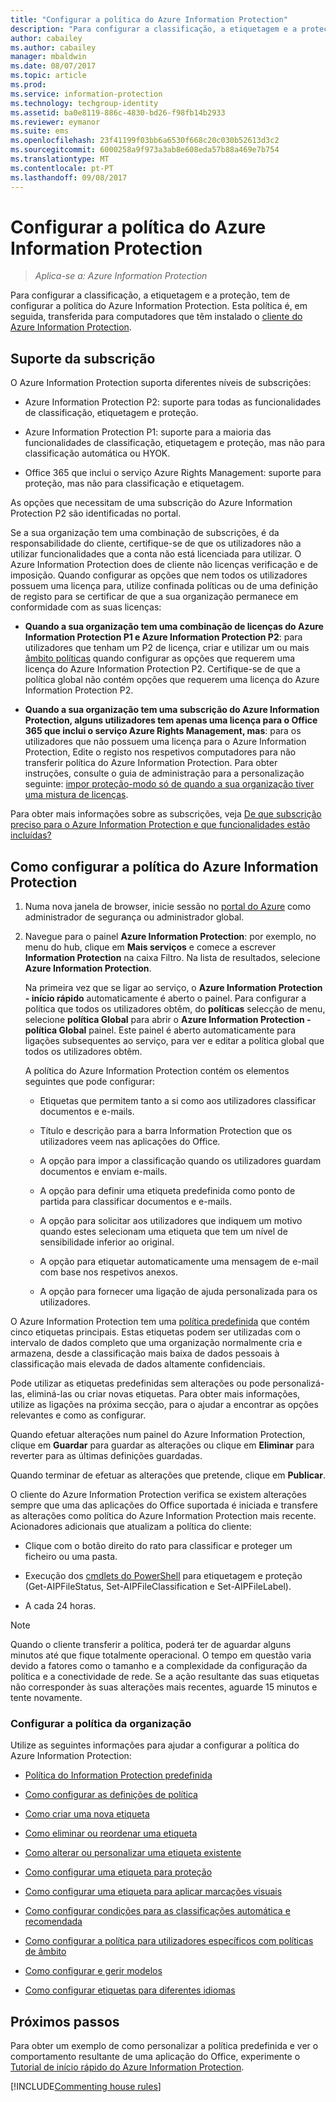 ```yaml
---
title: "Configurar a política do Azure Information Protection"
description: "Para configurar a classificação, a etiquetagem e a proteção, tem de configurar a política do Azure Information Protection."
author: cabailey
ms.author: cabailey
manager: mbaldwin
ms.date: 08/07/2017
ms.topic: article
ms.prod: 
ms.service: information-protection
ms.technology: techgroup-identity
ms.assetid: ba0e8119-886c-4830-bd26-f98fb14b2933
ms.reviewer: eymanor
ms.suite: ems
ms.openlocfilehash: 23f41199f03bb6a6530f668c20c030b52613d3c2
ms.sourcegitcommit: 6000258a9f973a3ab8e608eda57b88a469e7b754
ms.translationtype: MT
ms.contentlocale: pt-PT
ms.lasthandoff: 09/08/2017
---
```

# <a name="configuring-azure-information-protection-policy"></a>Configurar a política do Azure Information Protection

>*Aplica-se a: Azure Information Protection*

Para configurar a classificação, a etiquetagem e a proteção, tem de configurar a política do Azure Information Protection. Esta política é, em seguida, transferida para computadores que têm instalado o [cliente do Azure Information Protection](https://www.microsoft.com/en-us/download/details.aspx?id=53018).

## <a name="subscription-support"></a>Suporte da subscrição

O Azure Information Protection suporta diferentes níveis de subscrições:

- Azure Information Protection P2: suporte para todas as funcionalidades de classificação, etiquetagem e proteção.

- Azure Information Protection P1: suporte para a maioria das funcionalidades de classificação, etiquetagem e proteção, mas não para classificação automática ou HYOK.

- Office 365 que inclui o serviço Azure Rights Management: suporte para proteção, mas não para classificação e etiquetagem.

As opções que necessitam de uma subscrição do Azure Information Protection P2 são identificadas no portal.

Se a sua organização tem uma combinação de subscrições, é da responsabilidade do cliente, certifique-se de que os utilizadores não a utilizar funcionalidades que a conta não está licenciada para utilizar. O Azure Information Protection does de cliente não licenças verificação e de imposição. Quando configurar as opções que nem todos os utilizadores possuem uma licença para, utilize confinada políticas ou de uma definição de registo para se certificar de que a sua organização permanece em conformidade com as suas licenças:

- **Quando a sua organização tem uma combinação de licenças do Azure Information Protection P1 e Azure Information Protection P2**: para utilizadores que tenham um P2 de licença, criar e utilizar um ou mais [âmbito políticas](configure-policy-scope.md) quando configurar as opções que requerem uma licença do Azure Information Protection P2. Certifique-se de que a política global não contém opções que requerem uma licença do Azure Information Protection P2.

- **Quando a sua organização tem uma subscrição do Azure Information Protection, alguns utilizadores tem apenas uma licença para o Office 365 que inclui o serviço Azure Rights Management, mas**: para os utilizadores que não possuem uma licença para o Azure Information Protection, Edite o registo nos respetivos computadores para não transferir política do Azure Information Protection. Para obter instruções, consulte o guia de administração para a personalização seguinte: [impor proteção-modo só de quando a sua organização tiver uma mistura de licenças](../rms-client/client-admin-guide-customizations.md#enforce-protection-only-mode-when-your-organization-has-a-mix-of-licenses).

Para obter mais informações sobre as subscrições, veja [De que subscrição preciso para o Azure Information Protection e que funcionalidades estão incluídas?](../get-started/faqs.md#what-subscription-do-i-need-for-azure-information-protection-and-what-features-are-included)


## <a name="how-to-configure-the-azure-information-protection-policy"></a>Como configurar a política do Azure Information Protection

1. Numa nova janela de browser, inicie sessão no [portal do Azure](https://portal.azure.com) como administrador de segurança ou administrador global.

2. Navegue para o painel **Azure Information Protection**: por exemplo, no menu do hub, clique em **Mais serviços** e comece a escrever **Information Protection** na caixa Filtro. Na lista de resultados, selecione **Azure Information Protection**. 
    
    Na primeira vez que se ligar ao serviço, o **Azure Information Protection - início rápido** automaticamente é aberto o painel. Para configurar a política que todos os utilizadores obtêm, do **políticas** selecção de menu, selecione **política Global** para abrir o **Azure Information Protection - política Global** painel. Este painel é aberto automaticamente para ligações subsequentes ao serviço, para ver e editar a política global que todos os utilizadores obtêm. 
    
    A política do Azure Information Protection contém os elementos seguintes que pode configurar:
    
    - Etiquetas que permitem tanto a si como aos utilizadores classificar documentos e e-mails.
    
    - Título e descrição para a barra Information Protection que os utilizadores veem nas aplicações do Office.
    
    - A opção para impor a classificação quando os utilizadores guardam documentos e enviam e-mails.
    
    - A opção para definir uma etiqueta predefinida como ponto de partida para classificar documentos e e-mails.
    
    - A opção para solicitar aos utilizadores que indiquem um motivo quando estes selecionam uma etiqueta que tem um nível de sensibilidade inferior ao original.
    
    - A opção para etiquetar automaticamente uma mensagem de e-mail com base nos respetivos anexos.
    
    - A opção para fornecer uma ligação de ajuda personalizada para os utilizadores.

O Azure Information Protection tem uma [política predefinida](configure-policy-default.md) que contém cinco etiquetas principais. Estas etiquetas podem ser utilizadas com o intervalo de dados completo que uma organização normalmente cria e armazena, desde a classificação mais baixa de dados pessoais à classificação mais elevada de dados altamente confidenciais. 

Pode utilizar as etiquetas predefinidas sem alterações ou pode personalizá-las, eliminá-las ou criar novas etiquetas. Para obter mais informações, utilize as ligações na próxima secção, para o ajudar a encontrar as opções relevantes e como as configurar. 

Quando efetuar alterações num painel do Azure Information Protection, clique em **Guardar** para guardar as alterações ou clique em **Eliminar** para reverter para as últimas definições guardadas.

Quando terminar de efetuar as alterações que pretende, clique em **Publicar**. 

O cliente do Azure Information Protection verifica se existem alterações sempre que uma das aplicações do Office suportada é iniciada e transfere as alterações como política do Azure Information Protection mais recente. Acionadores adicionais que atualizam a política do cliente:

- Clique com o botão direito do rato para classificar e proteger um ficheiro ou uma pasta.

- Execução dos [cmdlets do PowerShell](../rms-client/client-admin-guide-powershell.md) para etiquetagem e proteção (Get-AIPFileStatus, Set-AIPFileClassification e Set-AIPFileLabel).

- A cada 24 horas.

>[!NOTE]
>Quando o cliente transferir a política, poderá ter de aguardar alguns minutos até que fique totalmente operacional. O tempo em questão varia devido a fatores como o tamanho e a complexidade da configuração da política e a conectividade de rede. Se a ação resultante das suas etiquetas não corresponder às suas alterações mais recentes, aguarde 15 minutos e tente novamente.

### <a name="configuring-your-organizations-policy"></a>Configurar a política da organização

Utilize as seguintes informações para ajudar a configurar a política do Azure Information Protection:

- [Política do Information Protection predefinida](configure-policy-default.md)

- [Como configurar as definições de política](configure-policy-settings.md)

- [Como criar uma nova etiqueta](configure-policy-new-label.md)

- [Como eliminar ou reordenar uma etiqueta](configure-policy-delete-reorder.md)

- [Como alterar ou personalizar uma etiqueta existente](configure-policy-change-label.md)

- [Como configurar uma etiqueta para proteção](configure-policy-protection.md)

- [Como configurar uma etiqueta para aplicar marcações visuais](configure-policy-markings.md)

- [Como configurar condições para as classificações automática e recomendada](configure-policy-classification.md)

- [Como configurar a política para utilizadores específicos com políticas de âmbito](configure-policy-scope.md)

- [Como configurar e gerir modelos](configure-policy-templates.md)

- [Como configurar etiquetas para diferentes idiomas](configure-policy-languages.md)

## <a name="next-steps"></a>Próximos passos

Para obter um exemplo de como personalizar a política predefinida e ver o comportamento resultante de uma aplicação do Office, experimente o [Tutorial de início rápido do Azure Information Protection](../get-started/infoprotect-quick-start-tutorial.md).

[!INCLUDE[Commenting house rules](../includes/houserules.md)]
